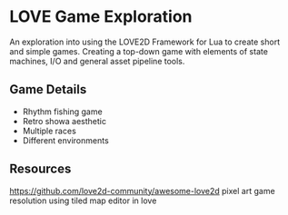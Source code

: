 # LOVE Game Exploration
An exploration into using the LOVE2D Framework for Lua to create short and simple games.
Creating a top-down game with elements of state machines, I/O and general asset pipeline tools.

## Game Details
* Rhythm fishing game
* Retro showa aesthetic
* Multiple races
* Different environments

## Resources
https://github.com/love2d-community/awesome-love2d
pixel art game resolution
using tiled map editor in love
